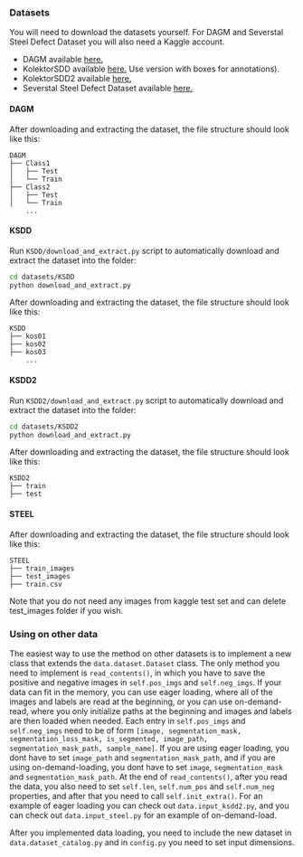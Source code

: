 ### Datasets
You will need to download the datasets yourself. For DAGM and Severstal Steel Defect Dataset you will also need a Kaggle account.
* DAGM available [here.](https://www.kaggle.com/mhskjelvareid/dagm-2007-competition-dataset-optical-inspection)
* KolektorSDD available [here.](https://www.vicos.si/Downloads/KolektorSDD) Use version with boxes for annotations).
* KolektorSDD2 available [here.](https://www.vicos.si/Downloads/KolektorSDD2)
* Severstal Steel Defect Dataset available [here.](https://www.kaggle.com/c/severstal-steel-defect-detection/data)

#### DAGM
After downloading and extracting the dataset, the file structure should look like this:
    
    DAGM    
    ├── Class1
    │   ├── Test
    │   └── Train
    ├── Class2
    │   ├── Test
    │   └── Train
        ...
        
#### KSDD
Run `KSDD/download_and_extract.py` script to automatically download and extract the dataset into the folder:

```bash
cd datasets/KSDD
python download_and_extract.py
```

After downloading and extracting the dataset, the file structure should look like this:

    KSDD
    ├── kos01
    ├── kos02
    ├── kos03
        ...


#### KSDD2
Run `KSDD2/download_and_extract.py` script to automatically download and extract the dataset into the folder:

```bash
cd datasets/KSDD2
python download_and_extract.py
```

After downloading and extracting the dataset, the file structure should look like this:

    KSDD2
    ├── train
    ├── test


#### STEEL
After downloading and extracting the dataset, the file structure should look like this:

    STEEL
    ├── train_images
    ├── test_images
    ├── train.csv

Note that you do not need any images from kaggle test set and can delete test_images folder if you wish.    

### Using on other data

The easiest way to use the method on other datasets is to implement a new class that extends the `data.dataset.Dataset` class.
The only method you need to implement is `read_contents()`, in which you have to save the positive and negative images in 
`self.pos_imgs` and `self.neg_imgs`.
If your data can fit in the memory, you can use eager loading, where all of the images and labels are read at the beginning, 
or you can use on-demand-read, where you only initialize paths at the beginning and images and labels are then loaded when needed.
Each entry in `self.pos_imgs` and `self.neg_imgs` need to be of form `[image, segmentation_mask, segmentation_loss_mask, is_segmented, image_path, segmentation_mask_path, sample_name]`.
If you are using eager loading, you dont have to set `image_path` and `segmentation_mask_path`, and if you are using on-demand-loading, you
dont have to set `image`, `segmentation_mask` and `segmentation_mask_path`.
At the end of `read_contents()`, after you read the data, you also need to set `self.len`, `self.num_pos` and `self.num_neg` properties, 
and after that you need to call `self.init_extra()`.
For an example of eager loading you can check out `data.input_ksdd2.py`, and you can check out `data.input_steel.py` for an example of 
on-demand-load.

After you implemented data loading, you need to include the new dataset in `data.dataset_catalog.py` and
in `config.py` you need to set input dimensions.

